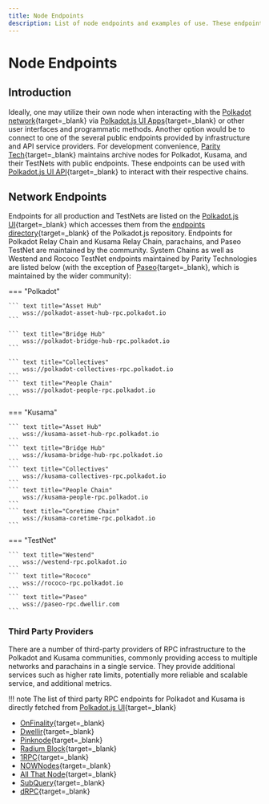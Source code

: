 ```yaml
---
title: Node Endpoints
description: List of node endpoints and examples of use. These endpoints can be used for development, RPC, or other purposes for which network access is required.
---
```


# Node Endpoints

## Introduction

Ideally, one may utilize their own node when interacting with the [Polkadot network](https://polkadot.network/){target=\_blank} via [Polkadot.js UI Apps](https://polkadot.js.org/apps/){target=\_blank} or other user interfaces and programmatic methods. Another option would be to connect to one of the several public endpoints provided by infrastructure and API service providers. For development convenience, [Parity Tech](https://www.parity.io/){target=\_blank} maintains archive nodes for Polkadot, Kusama, and their TestNets with public endpoints. These endpoints can be used with [Polkadot.js UI API](https://polkadot.js.org/docs/api){target=\_blank} to interact with their respective chains.

## Network Endpoints

Endpoints for all production and TestNets are listed on the [Polkadot.js UI](https://polkadot.js.org/apps/#/accounts){target=\_blank} which accesses them from the [endpoints directory](https://github.com/polkadot-js/apps/tree/master/packages/apps-config/src/endpoints){target=\_blank} of the Polkadot.js repository. Endpoints for Polkadot Relay Chain and Kusama Relay Chain, parachains, and Paseo TestNet are maintained by the community. System Chains as well as Westend and Rococo TestNet endpoints maintained by Parity Technologies are listed below (with the exception of [Paseo](https://github.com/paseo-network){target=\_blank}, which is maintained by the wider community):


=== "Polkadot"

    ``` text title="Asset Hub"
        wss://polkadot-asset-hub-rpc.polkadot.io
    ```

    ``` text title="Bridge Hub"
        wss://polkadot-bridge-hub-rpc.polkadot.io
    ```

    ``` text title="Collectives"
        wss://polkadot-collectives-rpc.polkadot.io
    ```
    ``` text title="People Chain"
        wss://polkadot-people-rpc.polkadot.io
    ```

=== "Kusama"

    ``` text title="Asset Hub"
        wss://kusama-asset-hub-rpc.polkadot.io
    ```
    ``` text title="Bridge Hub"
        wss://kusama-bridge-hub-rpc.polkadot.io
    ```
    ``` text title="Collectives"
        wss://kusama-collectives-rpc.polkadot.io
    ```
    ``` text title="People Chain"
        wss://kusama-people-rpc.polkadot.io
    ```
    ``` text title="Coretime Chain"
        wss://kusama-coretime-rpc.polkadot.io
    ```

=== "TestNet"

    ``` text title="Westend"
        wss://westend-rpc.polkadot.io
    ```
    ``` text title="Rococo"
        wss://rococo-rpc.polkadot.io
    ```
    ``` text title="Paseo"
        wss://paseo-rpc.dwellir.com
    ```

### Third Party Providers

There are a number of third-party providers of RPC infrastructure to the Polkadot and Kusama communities, commonly providing access to multiple networks and parachains in a single service. They provide additional services such as higher rate limits, potentially more reliable and scalable service, and additional metrics.

!!! note
    The list of third party RPC endpoints for Polkadot and Kusama is directly fetched from
    [Polkadot.js UI](https://polkadot.js.org/apps/#/explorer){target=\_blank}

- [OnFinality](https://onfinality.io){target=\_blank}
- [Dwellir](https://dwellir.com){target=\_blank}
- [Pinknode](https://pinknode.io){target=\_blank}
- [Radium Block](https://radiumblock.com/){target=\_blank}
- [1RPC](https://1rpc.io/){target=\_blank}
- [NOWNodes](https://nownodes.io/){target=\_blank}
- [All That Node](https://www.allthatnode.com/){target=\_blank}
- [SubQuery](https://www.rpc.subquery.network/){target=\_blank}
- [dRPC](https://drpc.org/){target=\_blank}
